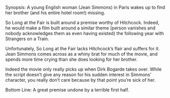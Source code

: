 Synopsis: A young English woman (Jean Simmons) in Paris wakes up to find her brother (and his entire hotel room!) missing.

So Long at the Fair is built around a premise worthy of Hitchcock.  Indeed, he would make a film built around a similar theme (person vanishes and nobody acknowledges them as even having existed) the following year with Strangers on a Train.

Unfortunately, So Long at the Fair lacks Hitchcock’s flair and suffers for it.  Jean Simmons comes across as a whiny brat for much of the movie, and spends more time crying than she does looking for her brother.

Indeed the movie only really picks up when Dirk Bogarde takes over.  While the script doesn’t give any reason for his sudden interest in Simmons’ character, you really don’t care because by that point you’re sick of her.

Bottom Line: A great premise undone by a terrible first half.